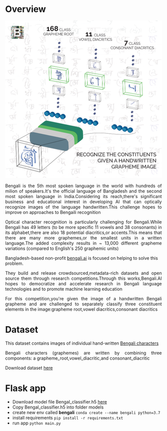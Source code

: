 # Overview

![](static/images/bengal.png)


<p align="justify">Bengali is the 5th most spoken language in the world with hundreds of milion of speakers.It's the official language of Bangladesh and the second most spoken language in India.Considering its reach,there's significant business and educational interest in developing AI that can optically recognize images of the language handwritten.This challenge hopes to improve on approaches to Bengaili recognition</p>

<p align="justify">Optical character recognition is particularly challenging for Bengali.While Bengali has 49 letters (to be more specific 11 vowels and 38 consonants) in its alphabet,there are also 18 potential diacritics,or accents.This means that there are many more graphemes,or the smallest units in a written language.The added complexity results in ~ 13,000 different grapheme variations (compared to English's 250 graphemic units)</p>

Bangladesh-based non-profit [bengali.ai](https://bengali.ai/) is focused on helping to solve this problem.

<p align="justify">They build and release crowdsourced,metadata-rich datasets and open source them through research competitions.Through this works,Bengali.AI hopes to democratize and accelerate research in Bengali language technologies and to promote machine learning education</p>

<p align="justify">For this competition,you're given the image of a handwritten Bengali grapheme and are challenged to separately classify three constituent elements in the image:grapheme root,vowel diacritics,consonant diacritics</p>

# Dataset
This dataset contains images of individual hand-written [Bengali characters](https://en.wikipedia.org/wiki/Bengali_alphabet)

<p align="justify">Bengali characters (graphemes) are written by combining three components: a grapheme_root,vowel_diacritic,and consonant_diacritic</p>

Download dataset [here](https://www.kaggle.com/c/bengaliai-cv19/data)

# Flask app
- Download model file Bengal_classifier.h5 [here](https://drive.google.com/drive/folders/1ajzVj7lKko367_NOiB9cXwIt5yxnzFi7?usp=sharing)
- Copy Bengal_classifier.h5 into folder models
- create new env called **bengali** `conda create --name bengali python=3.7`
- install requirements `pip install -r requirements.txt`
- run app `python main.py`